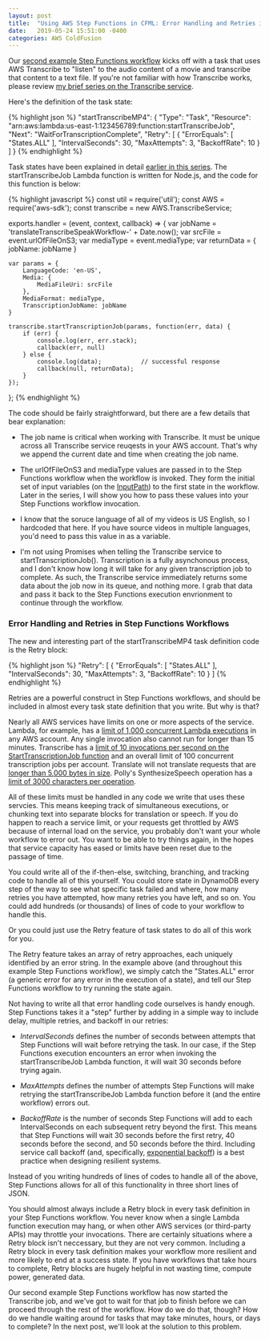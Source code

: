 ```yaml
---
layout: post
title:  "Using AWS Step Functions in CFML: Error Handling and Retries in Step Functions Workflows"
date:   2019-05-24 15:51:00 -0400
categories: AWS ColdFusion
---
```


Our [second example Step Functions workflow](https://github.com/brianklaas/awsPlaybox/blob/master/stateMachines/transcribeTranslateSpeakWorkflow.json) kicks off with a task that uses AWS Transcribe to "listen" to the audio content of a movie and transcribe that content to a text file. If you're not familiar with how Transcribe works, please review [my brief series on the Transcribe service](https://brianklaas.net/aws/coldfusion/2018/09/14/Using-AWS-Transcribe-in-CFML-Part-1.html).

Here's the definition of the task state:

{% highlight json %}
"startTranscribeMP4": {
    "Type": "Task",
    "Resource": "arn:aws:lambda:us-east-1:123456789:function:startTranscribeJob",
    "Next": "WaitForTranscriptionComplete",
    "Retry": [
        {
          "ErrorEquals": [ "States.ALL" ],
          "IntervalSeconds": 30,
          "MaxAttempts": 3,
          "BackoffRate": 10
        }
    ]
}
{% endhighlight %}

Task states have been explained in detail [earlier in this series](https://brianklaas.net/aws/coldfusion/2019/04/25/Using-AWS-Step-Functions-In-CFML-Part-2.html). The startTranscribeJob Lambda function is written for Node.js, and the code for this function is below:

{% highlight javascript %}
const util = require('util');
const AWS = require('aws-sdk');
const transcribe = new AWS.TranscribeService;

exports.handler = (event, context, callback) => {
    var jobName = 'translateTranscribeSpeakWorkflow-' + Date.now();
    var srcFile = event.urlOfFileOnS3;
    var mediaType = event.mediaType;
    var returnData = {
        jobName: jobName
    }
    
    var params = {
        LanguageCode: 'en-US',
        Media: {
            MediaFileUri: srcFile
        },
        MediaFormat: mediaType,
        TranscriptionJobName: jobName
    }
    
    transcribe.startTranscriptionJob(params, function(err, data) {
        if (err) {
            console.log(err, err.stack);
            callback(err, null)
        } else {
            console.log(data);           // successful response
            callback(null, returnData);
        }
    });
    
};
{% endhighlight %}

The code should be fairly straightforward, but there are a few details that bear explanation:

- The job name is critical when working with Transcribe. It must be unique across all Transcribe service reuqests in your AWS account. That's why we append the current date and time when creating the job name.

- The urlOfFileOnS3 and mediaType values are passed in to the Step Functions workflow when the workflow is invoked. They form the initial set of input variables (on the [InputPath](https://brianklaas.net/aws/coldfusion/2019/04/27/Using-AWS-Step-Functions-In-CFML-Part-3.html)) to the first state in the workflow. Later in the series, I will show you how to pass these values into your Step Functions workflow invocation.

- I know that the soruce language of all of my videos is US English, so I hardcoded that here. If you have source videos in multiple languages, you'd need to pass this value in as a variable.

- I'm not using Promises when telling the Transcribe service to startTranscriptionJob(). Transcription is a fully asynchonous process, and I don't know how long it will take for any given transcription job to complete. As such, the Transcribe service immediately returns some data about the job now in its queue, and nothing more. I grab that data and pass it back to the Step Functions execution envrionment to continue through the workflow.

### Error Handling and Retries in Step Functions Workflows

The new and interesting part of the startTranscribeMP4 task definition code is the Retry block:

{% highlight json %}
"Retry": [
    {
        "ErrorEquals": [ "States.ALL" ],
        "IntervalSeconds": 30,
        "MaxAttempts": 3,
        "BackoffRate": 10
    }
]
{% endhighlight %}

Retries are a powerful construct in Step Functions workflows, and should be included in almost every task state definition that you write. But why is that?

Nearly all AWS services have limits on one or more aspects of the service. Lambda, for example, has a [limit of 1,000 concurrent Lambda executions](https://docs.aws.amazon.com/lambda/latest/dg/limits.html) in any AWS account. Any single invocation also cannot run for longer than 15 minutes. Transcribe has a [limit of 10 invocations per second on the StartTranscriptionJob function](https://docs.aws.amazon.com/general/latest/gr/aws_service_limits.html#limits-amazon-transcribe) and an overall limit of 100 concurrent transcription jobs per account. Translate will not translate requests that are [longer than 5,000 bytes in size](https://docs.aws.amazon.com/translate/latest/dg/limits-guidelines.html). Polly's SynthesizeSpeech operation has a [limit of 3000 characters per operation](https://docs.aws.amazon.com/polly/latest/dg/limits.html).

All of these limits must be handled in any code we write that uses these servcies. This means keeping track of simultaneous executions, or chunking text into separate blocks for translation or speech. If you do happen to reach a service limit, or your requests get throttled by AWS because of internal load on the service, you probably don't want your whole workflow to error out. You want to be able to try things again, in the hopes that service capacity has eased or limits have been reset due to the passage of time.

You could write all of the if-then-else, switching, branching, and tracking code to handle all of this yourself. You could store state in DynamoDB every step of the way to see what specific task failed and where, how many retries you have attempted, how many retries you have left, and so on. You could add hundreds (or thousands) of lines of code to your workflow to handle this.

Or you could just use the Retry feature of task states to do all of this work for you.

The Retry feature takes an array of retry approaches, each uniquely identified by an error string. In the example above (and throughout this example Step Functions workflow), we simply catch the "States.ALL" error (a generic error for any error in the execution of a state), and tell our Step Functions workflow to try running the state again.

Not having to write all that error handling code ourselves is handy enough. Step Functions takes it a "step" further by adding in a simple way to include delay, multiple retries, and backoff in our retries:

- *IntervalSeconds* defines the number of seconds between attempts that Step Functions will wait before retrying the task. In our case, if the Step Functions execution encounters an error when invoking the startTranscribeJob Lambda function, it will wait 30 seconds before trying again.

- *MaxAttempts* defines the number of attempts Step Functions will make retrying the startTranscribeJob Lambda function before it (and the entire workflow) errors out.

- *BackoffRate* is the number of seconds Step Functions will add to each IntervalSeconds on each subsequent retry beyond the first. This means that Step Functions will wait 30 seconds before the first retry, 40 seconds before the second, and 50 seconds before the third. Including service call backoff (and, specifically, [exponential backoff](https://en.wikipedia.org/wiki/Exponential_backoff)) is a best practice when designing resilient systems.

Instead of you writing hundreds of lines of codes to handle all of the above, Step Functions allows for all of this functionality in three short lines of JSON. 

You should almost always include a Retry block in every task definition in your Step Functions workflow. You never know when a single Lambda function execution may hang, or when other AWS services (or third-party APIs) may throttle your invocations. There are certainly situations where a Retry block isn't neccessary, but they are not very common. Including a Retry block in every task definition makes your workflow more resilient and more likely to end at a success state. If you have workflows that take hours to complete, Retry blocks are hugely helpful in not wasting time, compute power, generated data.

Our second example Step Functions workflow has now started the Transcribe job, and we've got to wait for that job to finish before we can proceed through the rest of the workflow. How do we do that, though? How do we handle waiting around for tasks that may take minutes, hours, or days to complete? In the next post, we'll look at the solution to this problem.